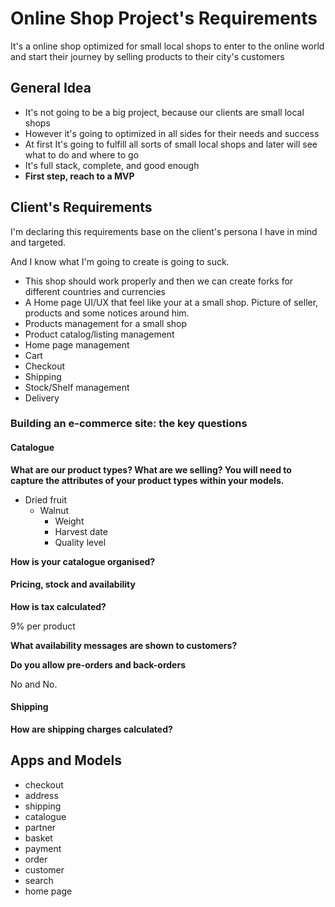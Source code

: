 # Online Shop Project's Requirements

It's a online shop optimized for small local shops to enter to the online world and start their journey by selling products to their city's customers

## General Idea

* It's not going to be a big project, because our clients are small local shops
* However it's going to optimized in all sides for their needs and success
* At first It's going to fulfill all sorts of small local shops and later will see what to do and where to go
* It's full stack, complete, and good enough
* **First step, reach to a MVP**



## Client's Requirements

I'm declaring this requirements base on the client's persona I have in mind and targeted.

And I know what I'm going to create is going to suck.

* This shop should work properly and then we can create forks for different countries and currencies
* A Home page UI/UX that feel like your at a small shop. Picture of seller, products and some notices around him.
* Products management for a small shop
* Product catalog/listing management
* Home page management
* Cart
* Checkout
* Shipping
* Stock/Shelf management
* Delivery

### Building an e-commerce site: the key questions

#### Catalogue

**What are our product types? What are we selling? You will need to capture the attributes of your product types within your models.**

* Dried fruit
  * Walnut
    * Weight
    * Harvest date
    * Quality level

**How is your catalogue organised?**



#### Pricing, stock and availability

**How is tax calculated?**

9% per product

**What availability messages are shown to customers?**



**Do you allow pre-orders and back-orders**

No and No.

#### Shipping

**How are shipping charges calculated?**

## Apps and Models

* checkout
* address
* shipping
* catalogue
* partner
* basket
* payment
* order
* customer
* search
* home page
